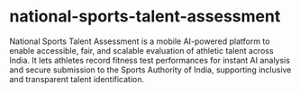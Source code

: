# national-sports-talent-assessment
National Sports Talent Assessment is a mobile AI-powered platform to enable accessible, fair, and scalable evaluation of athletic talent across India. It lets athletes record fitness test performances for instant AI analysis and secure submission to the Sports Authority of India, supporting inclusive and transparent talent identification.
